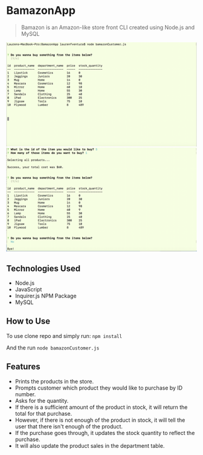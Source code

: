 # BamazonApp
> Bamazon is an Amazon-like store front CLI created using Node.js and MySQL

![picture](images/bamazon1.png)
![picture](images/bamazon2.png)

## Technologies Used

- Node.js
- JavaScript
- Inquirer.js NPM Package
- MySQL

## How to Use

To use clone repo and simply run: `npm install`

And the run `node bamazonCustomer.js`

## Features

+ Prints the products in the store.
+ Prompts customer which product they would like to purchase by ID number.
+ Asks for the quantity.
+ If there is a sufficient amount of the product in stock, it will return the total for that purchase.
+ However, if there is not enough of the product in stock, it will tell the user that there isn't enough of the product.
+ If the purchase goes through, it updates the stock quantity to reflect the purchase.
+ It will also update the product sales in the department table.
